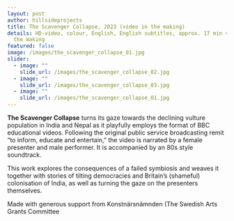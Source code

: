 ```yaml
---
layout: post
author: hillsideprojects
title: The Scavenger Collapse, 2023 (video in the making)
details: HD-video, colour, English, English subtitles, approx. 17 min video in
  the making
featured: false
image: /images/the_scavenger_collapse_01.jpg
slider:
  - image: ""
    slide_url: /images/the_scavenger_collapse_02.jpg
  - image: ""
    slide_url: /images/the_scavenger_collapse_03.jpg
  - image: ""
    slide_url: /images/the_scavenger_collapse_01.jpg
---
```

**The Scavenger Collapse** turns its gaze towards the declining vulture population in India and Nepal as it playfully employs the format of BBC educational videos. Following the original public service broadcasting remit “to inform, educate and entertain,” the video is narrated by a female presenter and male performer. It is accompanied by an 80s style soundtrack. 

This work explores the consequences of a failed symbiosis and weaves it together with stories of tilting democracies and Britain’s (shameful) colonisation of India, as well as turning the gaze on the presenters themselves.

Made with generous support from Konstnärsnämnden (The Swedish Arts Grants Committee